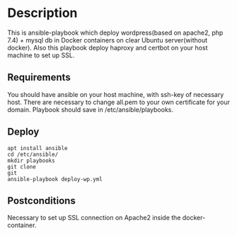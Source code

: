 # Description
This is ansible-playbook which deploy wordpress(based on apache2, php 7.4) + mysql db in Docker containers on clear Ubuntu server(without docker).
Also this playbook deploy haproxy and certbot on your host machine to set up SSL.

## Requirements
You should have ansible on your host machine, with ssh-key of necessary host.
There are necessary to change all.pem to your own certificate for your domain.
Playbook should save in /etc/ansible/playbooks.

## Deploy
```
apt install ansible
cd /etc/ansible/
mkdir playbooks
git clone 
git 
ansible-playbook deploy-wp.yml
```
## Postconditions
Necessary to set up SSL connection on Apache2 inside the docker-container.
